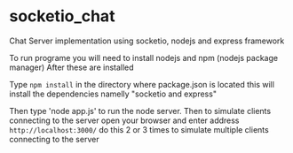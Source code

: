 # socketio_chat
Chat Server implementation using socketio, nodejs and express framework

To run programe you will need to install nodejs and npm (nodejs package manager)
After these are installed

Type `npm install` in the directory where package.json is located this will install the dependencies namelly "socketio and express"

Then type 'node app.js' to run the node server.
Then to simulate clients connecting to the server open your browser and enter address `http://localhost:3000/` do this 2 or 3 times to simulate multiple clients connecting to the server
